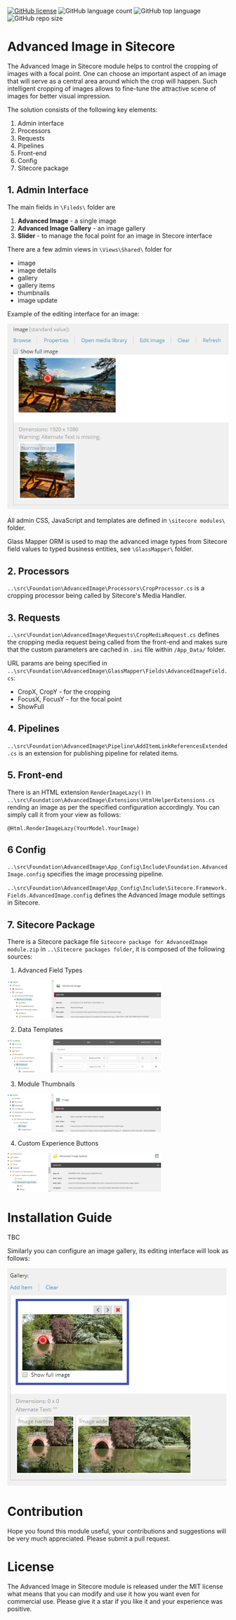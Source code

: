 [![GitHub license](https://img.shields.io/github/license/kate-orlova/advanced-image-in-sitecore.svg)](https://github.com/kate-orlova/advanced-image-in-sitecore/blob/master/LICENSE)
![GitHub language count](https://img.shields.io/github/languages/count/kate-orlova/advanced-image-in-sitecore.svg?style=flat)
![GitHub top language](https://img.shields.io/github/languages/top/kate-orlova/advanced-image-in-sitecore.svg?style=flat)
![GitHub repo size](https://img.shields.io/github/repo-size/kate-orlova/advanced-image-in-sitecore.svg?style=flat)

# Advanced Image in Sitecore
The Advanced Image in Sitecore module helps to control the cropping of images with a focal point. One can choose an important aspect of an image that will serve as a central area around which the crop will happen. Such intelligent cropping of images allows to fine-tune the attractive scene of images for better visual impression.

The solution consists of the following key elements:
1. Admin interface
1. Processors
1. Requests
1. Pipelines
1. Front-end
1. Config
1. Sitecore package

## 1. Admin Interface
The main fields  in `\Fileds\` folder are
1. **Advanced Image** - a single image
1. **Advanced Image Gallery** - an image gallery
1. **Slider** - to manage the focal point for an image in Stecore interface

There are a few admin views in `\Views\Shared\` folder for
- image
- image details
- gallery
- gallery items
- thumbnails
- image update

Example of the editing interface for an image:

![Editing interface for an image](/assets/editing%20interface%20for%20image.png)


All admin CSS, JavaScript and templates are defined in `\sitecore modules\` folder.

Glass Mapper ORM is used to map the advanced image types from Sitecore field values to typed business entities, see `\GlassMapper\` folder.

## 2. Processors
`..\src\Foundation\AdvancedImage\Processors\CropProcessor.cs` is a cropping processor being called by Sitecore's Media Handler.

## 3. Requests
`..\src\Foundation\AdvancedImage\Requests\CropMediaRequest.cs` defines the cropping media request being called from the front-end and makes sure that the custom parameters are cached in `.ini` file within `/App_Data/` folder.

URL params are being specified  in `..\src\Foundation\AdvancedImage\GlassMapper\Fields\AdvancedImageField.cs`:
- CropX, CropY - for the cropping
- FocusX, FocusY - for the focal point
- ShowFull

## 4. Pipelines
`..\src\Foundation\AdvancedImage\Pipeline\AddItemLinkReferencesExtended.cs` is an extension for publishing pipeline for related items.

## 5. Front-end
There is an HTML extension `RenderImageLazy()` in `..\src\Foundation\AdvancedImage\Extensions\HtmlHelperExtensions.cs` rending an image as per the specified configuration accordingly. You can simply call it from your view as follows:
```
@Html.RenderImageLazy(YourModel.YourImage)
```

## 6 Config
`..\src\Foundation\AdvancedImage\App_Config\Include\Foundation.AdvancedImage.config` specifies the image processing pipeline.

`..\src\Foundation\AdvancedImage\App_Config\Include\Sitecore.Framework.Fields.AdvancedImage.config` defines the Advanced Image module settings in Sitecore.


## 7. Sitecore Package
There is a Sitecore package file `Sitecore package for AdvancedImage module.zip` in `..\Sitecore packages folder`, it is composed of the following sources:
1. Advanced Field Types
<img src="https://github.com/kate-orlova/advanced-image-in-sitecore/blob/master/assets/Sitecore%20package/Advanced%20Field%20Types.png" alt="Advanced Field Types" width="350">

2. Data Templates
<img src="https://github.com/kate-orlova/advanced-image-in-sitecore/blob/master/assets/Sitecore%20package/Data%20Templates.png" alt="Data Templates" width="350">

3. Module Thumbnails
<img src="https://github.com/kate-orlova/advanced-image-in-sitecore/blob/master/assets/Sitecore%20package/Module%20Thumbnails.png" alt="Module Thumbnails" width="350">

4. Custom Experience Buttons
<img src="https://github.com/kate-orlova/advanced-image-in-sitecore/blob/master/assets/Sitecore%20package/Custom%20Experience%20Buttons.png" alt="Custom Experience Buttons" width="350">

# Installation Guide
TBC

Similarly you can configure an image gallery, its editing interface will look as follows:

![Editing interface for an image gallery](/assets/editing%20interface.png)

# Contribution
Hope you found this module useful, your contributions and suggestions will be very much appreciated. Please submit a pull request.

# License
The Advanced Image in Sitecore module is released under the MIT license what means that you can modify and use it how you want even for commercial use. Please give it a star if you like it and your experience was positive.
